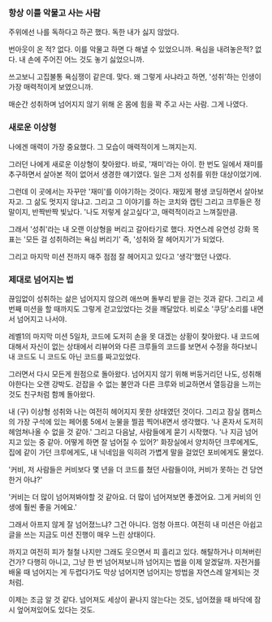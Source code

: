 ### 항상 이를 악물고 사는 사람
주위에선 나를 독하다고 하곤 했다. 독한 내가 싫지 않았다.

번아웃이 온 적? 없다.  이를 악물고 하면 다 해낼 수 있었으니까. 욕심을 내려놓은적? 없다. 내 손에 주어진 어느 것도 놓기 싫었으니까.

쓰고보니 고집불통 욕심쟁이 같은데. 맞다. 왜 그렇게 사냐라고 하면, '성취'하는 인생이 가장 매력적이게 보였으니까.

매순간 성취하며 넘어지지 않기 위해 온 몸에 힘을 꽉 주고 사는 사람.  그게 나였다.

### 새로운 이상형

나에겐 매력이 가장 중요했다. 그 모습이 매력적이게 느껴지는지.

그러던 나에게 새로운 이상형이 찾아왔다. 바로, '재미'라는 아이. 한 번도 일에서 재미를 추구하면서 살아본 적이 없어서 생경한 얘기였다. 일은 그저 성취를 위한 대상이었기에.

그런데 이 곳에서는 자꾸만 '재미'를 이야기하는 것이다. 재밌게 평생 코딩하면서 살아보자고. 그 삶도 멋지지 않냐고. 그리고 그 이야기를 하는 코치와 캡틴 그리고 크루들은 정말이지, 반짝반짝 빛났다. '나도 저렇게 살고싶다'고, 매력적이라고 느껴질만큼.

그래서 '성취'라는 내 오랜 이상형을 버리고 갈아타기로 했다. 자연스레 유연성 강화 목표는 '모든 걸 성취하려는 욕심 버리기' 즉, '성취와 잘 헤어지기'가 되었다.

그리고 마지막 미션 전까지 매주 점점 잘 헤어지고 있다고 '생각'했던 나였다.

### 제대로 넘어지는 법

끊임없이 성취하는 삶은 넘어지지 않으려 애쓰며 돌부리 밭을 걷는 것과 같다. 그리고 세번째 미션을 할 때까지도 그렇게 걷고있었다는 것을 깨달았다. 비로소 '쿠당'소리를 내면서 넘어지고 나서야.

레벨1의 마지막 미션 5일차, 코드에 도저히 손을 못 대겠는 상황이 찾아왔다. 내 코드에 대해서 자신이 없는 상태에서 리뷰어와 다른 크루들의 코드를 보면서 수정을 하다보니 내 코드도 니 코드도 아닌 코드를 짜고있었다.

그러면서 다시 모든게 원점으로 돌아왔다. 넘어지지 않기 위해 버둥거리던 나도, 성취해야한다는 오랜 강박도. 걷잡을 수 없는 불안과 다른 크루와 비교하면서 열등감을 느끼는 것도 친구처럼 함께 돌아왔다.

내 (구) 이상형 성취와 나는 여전히 헤어지지 못한 상태였던 것이다. 그리고 잠실 캠퍼스의 가장 구석에 있는 페어룸 5에서 눈물을 찔끔 찍어내면서 생각했다. '나 혼자서 도저히 헤엄쳐나올 수 없을 것 같아.'
그리고 다음날, 사람들에게 묻기 시작했다. '나 지금 넘어지고 있는 중 같아. 어떻게 하면 잘 넘어질 수 있어?' 화장실에서 양치하던 크루에게도, 집에 같이 가던 크루에게도, 내 닉네임을 익히려 가볍게 말을 걸었던 포비에게도 물었다.

'커비, 저 사람들은 커비보다 몇 년을 더 코드를 쳤던 사람들이야, 커비가 못하는 건 당연한거 아냐?'

'커비는 더 많이 넘어져봐야할 것 같아요. 더 많이 넘어져보면 좋겠어요. 그게 커비의 인생에 훨씬 좋을 거에요.'

그래서 아프지 않게 잘 넘어졌느냐? 그건 아니다. 엄청 아프다. 여전히 내 미션은 아쉽고 글을 쓰는 지금도 미션 진행이 매우 느린 상태이다.

까지고 여전히 피가 철철 나지만 그래도 웃으면서 피 흘리고 있다. 해탈하거나 미쳐버린 건가? 다행히 아니고, 그냥 한 번 넘어져보니까 넘어지는 법을 이제 알겠달까. 자전거를 배울 때 넘어지는 게 두렵다가도 막상 넘어지면 넘어지는 방법을 자연스레 알게되는 것처럼.

이제는 조금 알 것 같다. 넘어져도 세상이 끝나지 않는다는 것도, 넘어졌을 때 바닥에 잠시 엎어져있어도 있다는 것도.
